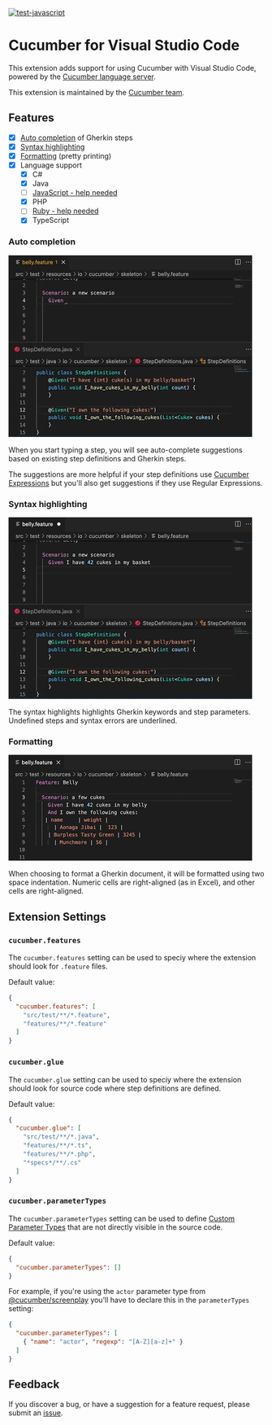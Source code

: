 [![test-javascript](https://github.com/cucumber/vscode/actions/workflows/test.yml/badge.svg)](https://github.com/cucumber/vscode/actions/workflows/test.yml)

# Cucumber for Visual Studio Code

This extension adds support for using Cucumber with Visual Studio Code, powered by the [Cucumber language server](https://github.com/cucumber/language-server#readme).

This extension is maintained by the [Cucumber team](https://github.com/cucumber/).

## Features

- [x] [Auto completion](#auto-completion) of Gherkin steps
- [x] [Syntax highlighting](#syntax-highlighting)
- [x] [Formatting](#formatting) (pretty printing)
- [x] Language support
  - [x] C#
  - [x] Java
  - [ ] [JavaScript - help needed](https://github.com/cucumber/language-service/issues/42)
  - [x] PHP
  - [ ] [Ruby - help needed](https://github.com/cucumber/language-service/issues/41)
  - [x] TypeScript

### Auto completion

![Autocomplete](images/autocomplete.gif)

When you start typing a step, you will see auto-complete suggestions
based on existing step definitions and Gherkin steps.

The suggestions are more helpful if your step definitions use
[Cucumber Expressions](https://github.com/cucumber/cucumber-expressions#readme)
but you'll also get suggestions if they use Regular Expressions.

### Syntax highlighting

![Syntax highlighting](images/syntax-highlighting.gif)

The syntax highlights highlights Gherkin keywords and step parameters.
Undefined steps and syntax errors are underlined.

### Formatting

![Formatting](images/formatting.gif)

When choosing to format a Gherkin document, it will be formatted
using two space indentation. Numeric cells are right-aligned (as in Excel),
and other cells are right-aligned.

## Extension Settings

### `cucumber.features`
[//]: # (<features>)
The `cucumber.features` setting can be used to speciy where the extension
should look for `.feature` files.

Default value:

```json
{
  "cucumber.features": [
    "src/test/**/*.feature", 
    "features/**/*.feature"
  ]
}
```
[//]: # (</features>)

### `cucumber.glue`
[//]: # (<glue>)
The `cucumber.glue` setting can be used to speciy where the extension
should look for source code where step definitions are defined.

Default value:

```json
{
  "cucumber.glue": [
    "src/test/**/*.java", 
    "features/**/*.ts", 
    "features/**/*.php", 
    "*specs*/**/.cs"
  ]
}
```
[//]: # (</glue>)

### `cucumber.parameterTypes`
[//]: # (<parameterTypes>)
The `cucumber.parameterTypes` setting can be used to define [Custom Parameter Types](https://github.com/cucumber/cucumber-expressions#custom-parameter-types) that are not directly visible in the source code.

Default value:

```json
{
  "cucumber.parameterTypes": []
}
```

For example, if you're using the `actor` parameter type from [@cucumber/screenplay](https://github.com/cucumber/screenplay.js#actors) you'll have to declare this in the `parameterTypes` setting:

````json
{
  "cucumber.parameterTypes": [
    { "name": "actor", "regexp": "[A-Z][a-z]+" }
  ]
}
````
[//]: # (</parameterTypes>)

## Feedback

If you discover a bug, or have a suggestion for a feature request, please
submit an [issue](https://github.com/cucumber/vscode/issues).